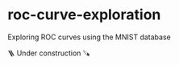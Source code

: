 # roc-curve-exploration
Exploring ROC curves using the MNIST database

:ladder: Under construction :carpentry_saw:
